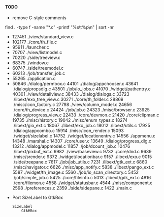 

#### TODO

* remove C-style comments

find . -type f -name "*.c" -printf "%s\t%p\n" | sort -nr

+   127451	./view/standard_view.c
+   102177	./core/th_file.c
+   95911	./launcher.c
+   70707	./view/listmodel.c
+   70220	./side/treeview.c
+   68375	./window.c
+   60747	./side/treemodel.c
+   60213	./job/transfer_job.c
+   55265	./application.c
+   50846	./dialog/permbox.c
    44101	./dialog/appchooser.c
    43641	./dialog/propsdlg.c
    43501	./job/io_jobs.c
    41070	./widget/pathentry.c
    40301	./view/detailview.c
    38433	./dialog/dialogs.c
    33723	./libext/exo_tree_view.c
    30271	./core/th_folder.c
    28869	./misc/icon_factory.c
    27798	./view/column_model.c
    24656	./core/th_device.c
    24424	./job/job.c
    24323	./misc/browser.c
    23925	./dialog/progress_view.c
    22433	./core/devmon.c
    21420	./core/clipman.c
    19735	./misc/history.c
    19042	./misc/enum_types.c
    18274	./libext/gio_ext.c
    18067	./libext/exo_job.c
    18012	./libext/utils.c
    17925	./dialog/appcombo.c
    15914	./misc/icon_render.c
    15093	./widget/sizelabel.c
    14752	./widget/locationentry.c
    14556	./appmenu.c
    14348	./marshal.c
    14307	./core/user.c
    13649	./dialog/progress_dlg.c
    13212	./dialog/appmodel.c
    11857	./job/dcount_job.c
    10476	./libext/pixbuf_ext.c
    9982	./view/baseview.c
    9732	./core/dnd.c
    9639	./misc/srender.c
    9372	./widget/locationbar.c
    9157	./libext/exo.c
    9015	./side/treepane.c
    7617	./job/job_utils.c
    7231	./libext/gtk_ext.c
    6860	./misc/navigator.c
    6626	./misc/app_notify.c
    5838	./libext/pango_ext.c
    5587	./widget/th_image.c
    5560	./job/io_scan_directory.c
    5452	./job/simple_job.c
    5425	./core/fileinfo.c
    5013	./libext/gdk_ext.c
    4816	./core/filemon.c
    4558	./widget/statusbar.c
    4544	./misc/component.c
    2598	./preferences.c
    2359	./side/sidepane.c
    1422	./main.c

* Port SizeLabel to GtkBox
    
    ```
    SizeLabel
        GtkHBox
    ```



